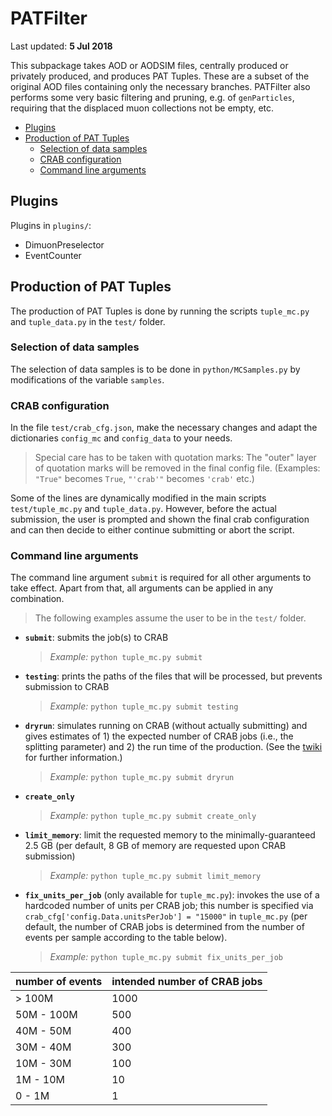 # PATFilter

Last updated: **5 Jul 2018**

This subpackage takes AOD or AODSIM files, centrally produced or privately
produced, and produces PAT Tuples. These are a subset of the original AOD files
containing only the necessary branches. PATFilter also performs some very basic
filtering and pruning, e.g. of `genParticles`, requiring that the displaced
muon collections not be empty, etc.

- [Plugins](#plugins)
- [Production of PAT Tuples](#production)
  - [Selection of data samples](#sampleselection)
  - [CRAB configuration](#crabconfig)
  - [Command line arguments](#cmdlineargs)


<a name='plugins'></a>
## Plugins

Plugins in `plugins/`:
- DimuonPreselector
- EventCounter

<a name='production'></a>
## Production of PAT Tuples

The production of PAT Tuples is done by running the scripts
`tuple_mc.py` and `tuple_data.py` in the `test/` folder.


<a name='sampleselection'></a>
### Selection of data samples

The selection of data samples is to be done in `python/MCSamples.py` by
modifications of the variable `samples`.


<a name='crabconfig'></a>
### CRAB configuration

In the file `test/crab_cfg.json`, make the necessary changes and adapt the
dictionaries `config_mc` and `config_data` to your needs.

> Special care has to be taken with quotation marks: The "outer" layer of
> quotation marks will be removed in the final config file. (Examples: `"True"`
> becomes `True`, `"'crab'"` becomes `'crab'` etc.)

Some of the lines are dynamically modified in the main scripts
`test/tuple_mc.py` and `tuple_data.py`. However, before the actual submission,
the user is prompted and shown the final crab configuration and can then
decide to either continue submitting or abort the script.


<a name='cmdlineargs'></a>
### Command line arguments

The command line argument `submit` is required for all other arguments to take
effect. Apart from that, all arguments can be applied in any combination.

> The following examples assume the user to be in the `test/` folder.

- **`submit`**: submits the job(s) to CRAB

  > *Example:* `python tuple_mc.py submit`

- **`testing`**: prints the paths of the files that will be processed, but prevents
  submission to CRAB

  > *Example:* `python tuple_mc.py submit testing`

- **`dryrun`**: simulates running on CRAB (without actually submitting) and
  gives estimates of 1) the expected number of CRAB jobs (i.e., the splitting
  parameter) and 2) the run time of the production. (See the
  [twiki](https://twiki.cern.ch/twiki/bin/view/CMSPublic/CRAB3Commands#crab_submit_dryrun)
  for further information.)

  > *Example:* `python tuple_mc.py submit dryrun`

- **`create_only`**

  > *Example:* `python tuple_mc.py submit create_only`

- **`limit_memory`**: limit the requested memory to the minimally-guaranteed 2.5 GB
  (per default, 8 GB of memory are requested upon CRAB submission)

  > *Example:* `python tuple_mc.py submit limit_memory`

- **`fix_units_per_job`** (only available for `tuple_mc.py`): invokes the use of a
  hardcoded number of units per CRAB job; this number is specified via
  `crab_cfg['config.Data.unitsPerJob'] = "15000"` in `tuple_mc.py` (per default,
  the number of CRAB jobs is determined from the number of events per sample
  according to the table below).

  > *Example:* `python tuple_mc.py submit fix_units_per_job`

| **number of events** | **intended number of CRAB jobs** |
| -------------------- | -------------------------------- |
| > 100M               | 1000                             |
| 50M - 100M           | 500                              |
| 40M - 50M            | 400                              |
| 30M - 40M            | 300                              |
| 10M - 30M            | 100                              |
| 1M - 10M             | 10                               |
| 0 - 1M               | 1                                |

